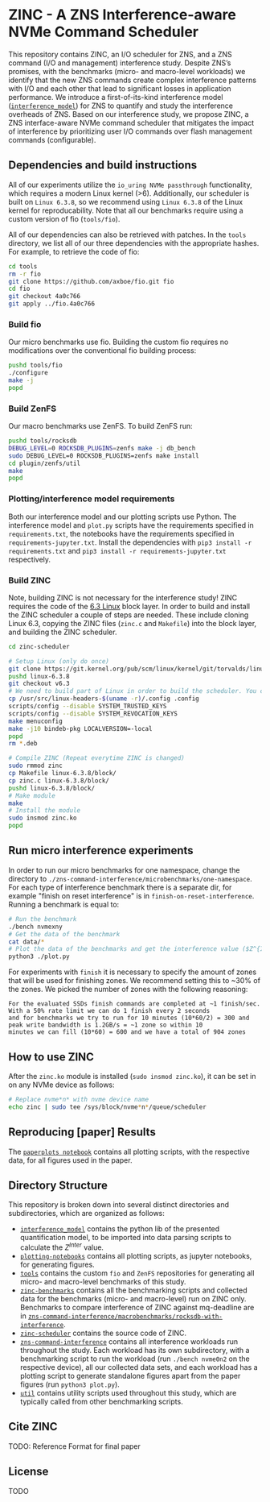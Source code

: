# ZINC - A ZNS Interference-aware NVMe Command Scheduler

This repository contains ZINC, an I/O scheduler for ZNS, and a ZNS command (I/O and management) interference study.
Despite ZNS’s promises, with the benchmarks (micro- and macro-level workloads) we identify that the new ZNS commands create complex interference patterns with I/O and each other that lead to significant losses in application performance.
We introduce a first-of-its-kind interference model ([`interference_model`](./interference_model/quantification.py)) for ZNS to quantify and study the interference overheads of ZNS.
Based on our interference study, we propose ZINC, a ZNS interface-aware NVMe command scheduler that mitigates the impact of interference by prioritizing user I/O commands over flash management commands (configurable).

## Dependencies and build instructions

All of our experiments utilize the `io_uring NVMe passthrough` functionality, which requires a modern Linux kernel (>6).
Additionally, our scheduler is built on `Linux 6.3.8`, so we recommend using `Linux 6.3.8` of the Linux kernel for reproducability.
Note that all our benchmarks require using a custom version of fio (`tools/fio`).

All of our dependencies can also be retrieved with patches. In the `tools` directory, we list all of our three dependencies with the appropriate hashes. For example, to retrieve the code of fio:

```bash
cd tools
rm -r fio
git clone https://github.com/axboe/fio.git fio
cd fio
git checkout 4a0c766
git apply ../fio.4a0c766
```

### Build fio

Our micro benchmarks use fio.
Building the custom fio requires no modifications over the conventional fio building process:

```bash
pushd tools/fio
./configure
make -j
popd
```

### Build ZenFS

Our macro benchmarks use ZenFS. To build ZenFS run:

```bash
pushd tools/rocksdb
DEBUG_LEVEL=0 ROCKSDB_PLUGINS=zenfs make -j db_bench
sudo DEBUG_LEVEL=0 ROCKSDB_PLUGINS=zenfs make install
cd plugin/zenfs/util
make
popd
```

### Plotting/interference model requirements

Both our interference model and our plotting scripts use Python. The interference model and `plot.py` scripts have the requirements specified in `requirements.txt`, the notebooks have the requirements specified in `requirements-jupyter.txt`.
Install the dependencies with `pip3 install -r requirements.txt` and `pip3 install -r requirements-jupyter.txt` respectively.

### Build ZINC

Note, building ZINC is not necessary for the interference study!
ZINC requires the code of the [6.3 Linux](https://github.com/torvalds/linux/tree/v6.3/block) block layer. In order to build and install the ZINC scheduler a couple of steps are needed. These include cloning Linux 6.3, copying the ZINC files (`zinc.c` and `Makefile`) into the block layer, and building the ZINC scheduler.

```bash
cd zinc-scheduler

# Setup Linux (only do once)
git clone https://git.kernel.org/pub/scm/linux/kernel/git/torvalds/linux.git linux-6.3.8
pushd linux-6.3.8
git checkout v6.3
# We need to build part of Linux in order to build the scheduler. You can control+C once the relevant files are initialized
cp /usr/src/linux-headers-$(uname -r)/.config .config
scripts/config --disable SYSTEM_TRUSTED_KEYS
scripts/config --disable SYSTEM_REVOCATION_KEYS
make menuconfig
make -j10 bindeb-pkg LOCALVERSION=-local
popd
rm *.deb

# Compile ZINC (Repeat everytime ZINC is changed)
sudo rmmod zinc
cp Makefile linux-6.3.8/block/
cp zinc.c linux-6.3.8/block/
pushd linux-6.3.8/block/
# Make module
make
# Install the module
sudo insmod zinc.ko
popd
```

## Run micro interference experiments

In order to run our micro benchmarks for one namespace, change the directory to `./zns-command-interference/microbenchmarks/one-namespace`.
For each type of interference benchmark there is a separate dir, for example "finish on reset interference" is in `finish-on-reset-interference`. Running a benchmark is equal to:

```bash
# Run the benchmark
./bench nvmexny 
# Get the data of the benchmark
cat data/*
# Plot the data of the benchmarks and get the interference value ($Z^{Inter}$) of our model
python3 ./plot.py
```

For experiments with `finish` it is necessary to specify the amount of zones that will be used for finishing zones.
We recommend setting this to ~30% of the zones. We picked the number of zones with the following reasoning:

```
For the evaluated SSDs finish commands are completed at ~1 finish/sec. With a 50% rate limit we can do 1 finish every 2 seconds 
and for benchmarks we try to run for 10 minutes (10*60/2) = 300 and peak write bandwidth is 1.2GB/s = ~1 zone so within 10 
minutes we can fill (10*60) = 600 and we have a total of 904 zones
```

## How to use ZINC

After the `zinc.ko` module is installed (`sudo insmod zinc.ko`), it can be set in on any NVMe device as follows:

```bash
# Replace nvme*n* with nvme device name
echo zinc | sudo tee /sys/block/nvme*n*/queue/scheduler
```

## Reproducing [paper] Results

The [`paperplots notebook`](./plotting-notebooks/paperplots.ipynb) contains all plotting scripts, with the respective data, for all figures used in the paper.

## Directory Structure

This repository is broken down into several distinct directories and subdirectories, which are organized as follows:

- [`interference_model`](./interference_model/) contains the python lib of the presented quantification model, to be imported into data parsing scripts to calculate the $Z^{Inter}$ value.
- [`plotting-notebooks`](./plotting-notebooks/) contains all plotting scripts, as jupyter notebooks, for generating figures.
- [`tools`](./tools/) contains the custom `fio` and `ZenFS` repositories for generating all micro- and macro-level benchmarks of this study.
- [`zinc-benchmarks`](./zinc-benchmarks/) contains all the benchmarking scripts and collected data for the benchmarks (micro- and macro-level) run on ZINC only. Benchmarks to compare interference of ZINC against mq-deadline are in [`zns-command-interference/macrobenchmarks/rocksdb-with-interference`](./zns-command-interference/macrobenchmarks/rocksdb-with-interference).
- [`zinc-scheduler`](./zinc-scheduler/) contains the source code of ZINC.
- [`zns-command-interference`](./zns-command-interference) contains all interference workloads run throughout the study. Each workload has its own subdirectory, with a benchmarking script to run the workload (run `./bench nvme0n2` on the respective device), all our collected data sets, and each workload has a plotting script to generate standalone figures apart from the paper figures (run `python3 plot.py`).
- [`util`](./util/) contains utility scripts used throughout this study, which are typically called from other benchmarking scripts.

## Cite ZINC

TODO: Reference Format for final paper

## License

TODO
